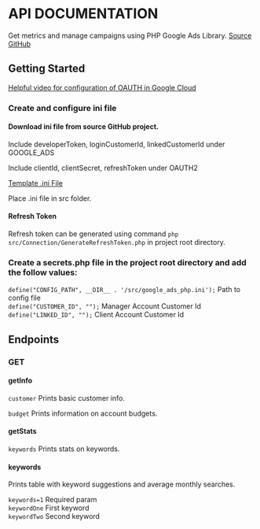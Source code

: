 # API DOCUMENTATION

Get metrics and manage campaigns using PHP Google Ads Library.
<a href="https://github.com/googleads/google-ads-php">Source GitHub</a>

## Getting Started

<a href="https://www.youtube.com/watch?v=HXKpfGqPRy0">Helpful video for configuration of OAUTH in Google Cloud</a>

### Create and configure ini file

#### Download ini file from source GitHub project. 
Include developerToken, loginCustomerId, linkedCustomerId under GOOGLE_ADS

Include clientId, clientSecret, refreshToken under OAUTH2

<a href="https://github.com/googleads/google-ads-php/blob/main/examples/Authentication/google_ads_php.ini">Template .ini File</a>

Place .ini file in src folder.

#### Refresh Token

Refresh token can be generated using command `php src/Connection/GenerateRefreshToken.php` in project root directory.

### Create a secrets.php file in the project root directory and add the follow values:

`define("CONFIG_PATH", __DIR__ . '/src/google_ads_php.ini');` Path to config file<br>
`define("CUSTOMER_ID", "");` Manager Account Customer Id<br>
`define("LINKED_ID", "");`  Client Account Customer Id<br>

## Endpoints

### GET

#### getInfo

`customer` Prints basic customer info. 

`budget` Prints information on account budgets.

#### getStats

`keywords` Prints stats on keywords.

#### keywords

Prints table with keyword suggestions and average monthly searches. 

`keywords=1` Required param<br>
`keywordOne` First keyword<br>
`keywordTwo` Second keyword<br>
